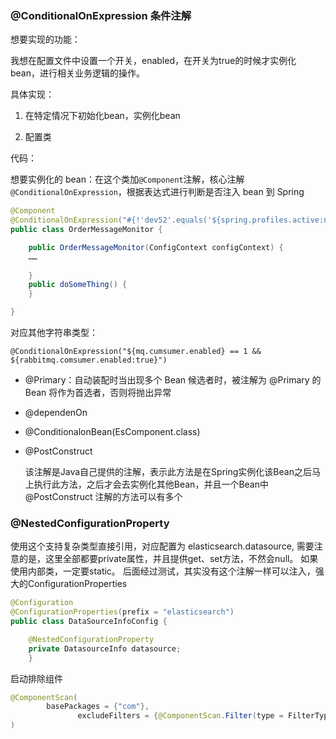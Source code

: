 ### @ConditionalOnExpression 条件注解

想要实现的功能：

我想在配置文件中设置一个开关，enabled，在开关为true的时候才实例化bean，进行相关业务逻辑的操作。

具体实现：

1. 在特定情况下初始化bean，实例化bean

2. 配置类



代码：

想要实例化的 bean：在这个类加`@Component`注解，核心注解`@ConditionalOnExpression`，根据表达式进行判断是否注入 bean 到 Spring

```java
@Component
@ConditionalOnExpression("#{!'dev52'.equals('${spring.profiles.active:null}')}")
public class OrderMessageMonitor {

    public OrderMessageMonitor(ConfigContext configContext) {
    ……
    
    }
    public doSomeThing() {
    }

}
```

对应其他字符串类型：

`@ConditionalOnExpression("${mq.cumsumer.enabled} == 1 && ${rabbitmq.comsumer.enabled:true}")`





- @Primary：自动装配时当出现多个 Bean 候选者时，被注解为 @Primary 的 Bean 将作为首选者，否则将抛出异常 


- @dependenOn

- @ConditionalonBean(EsComponent.class)

- @PostConstruct

    该注解是Java自己提供的注解，表示此方法是在Spring实例化该Bean之后马上执行此方法，之后才会去实例化其他Bean，并且一个Bean中 @PostConstruct 注解的方法可以有多个



### @NestedConfigurationProperty

使用这个支持复杂类型直接引用，对应配置为 elasticsearch.datasource, 需要注意的是，这里全部都要private属性，并且提供get、set方法，不然会null。
如果使用内部类，一定要static。
后面经过测试，其实没有这个注解一样可以注入，强大的ConfigurationProperties

```java
@Configuration
@ConfigurationProperties(prefix = "elasticsearch")
public class DataSourceInfoConfig {

    @NestedConfigurationProperty
    private DatasourceInfo datasource;
    }
```



启动排除组件

```java
@ComponentScan(
        basePackages = {"com"},
               excludeFilters = {@ComponentScan.Filter(type = FilterType.REGEX,pattern = "com.process.*")}
)
```

